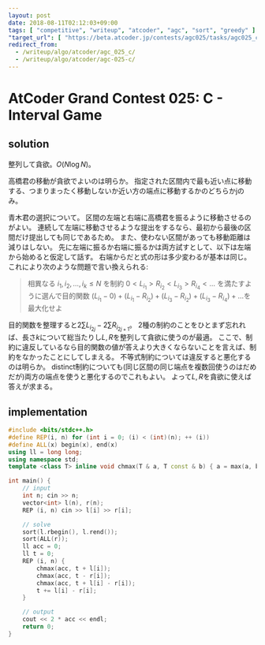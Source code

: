 ```yaml
---
layout: post
date: 2018-08-11T02:12:03+09:00
tags: [ "competitive", "writeup", "atcoder", "agc", "sort", "greedy" ]
"target_url": [ "https://beta.atcoder.jp/contests/agc025/tasks/agc025_c" ]
redirect_from:
  - /writeup/algo/atcoder/agc_025_c/
  - /writeup/algo/atcoder/agc-025-c/
---
```


# AtCoder Grand Contest 025: C - Interval Game

## solution

整列して貪欲。$O(N \log N)$。

高橋君の移動が貪欲でよいのは明らか。
指定された区間内で最も近い点に移動する、つまりまったく移動しないか近い方の端点に移動するかのどちらかjのみ。

青木君の選択について。
区間の左端と右端に高橋君を振るように移動させるのがよい。
連続して左端に移動させるような提出をするなら、最初から最後の区間だけ提出しても同じであるため。
また、使わない区間があっても移動距離は減りはしない。
先に左端に振るか右端に振るかは両方試すとして、以下は左端から始めると仮定して話す。
右端からだと式の形は多少変わるが基本は同じ。
これにより次のような問題で言い換えられる:

>   相異なる $i_1, i_2, \dots, i_k \le N$ を制約 $0 \lt L _ {i_1} \gt R _ {i_2} \lt L _ {i_3} \gt R _ {i_4} \lt \dots$ を満たすように選んで目的関数 $(L _ {i_1} - 0) + (L _ {i_1} - R _ {i_2}) + (L _ {i_3} - R _ {i_2}) + (L _ {i_3} - R _ {i_4}) + \dots$を最大化せよ

目的関数を整理すると$2 \sum L _ {i _ {2j}} - 2 \sum R _ {i _ {2j + 1}}$。
$2$種の制約のことをひとまず忘れれば、長さ$k$について総当たりし$L, R$を整列して貪欲に使うのが最適。
ここで、制約に違反しているなら目的関数の値が答えより大きくならないことを言えば、制約をなかったことにしてしまえる。
不等式制約については違反すると悪化するのは明らか。
distinct制約についても(同じ区間の同じ端点を複数回使うのはだめだが)両方の端点を使うと悪化するのでこれもよい。
よって$L, R$を貪欲に使えば答えが求まる。

## implementation

``` c++
#include <bits/stdc++.h>
#define REP(i, n) for (int i = 0; (i) < (int)(n); ++ (i))
#define ALL(x) begin(x), end(x)
using ll = long long;
using namespace std;
template <class T> inline void chmax(T & a, T const & b) { a = max(a, b); }

int main() {
    // input
    int n; cin >> n;
    vector<int> l(n), r(n);
    REP (i, n) cin >> l[i] >> r[i];

    // solve
    sort(l.rbegin(), l.rend());
    sort(ALL(r));
    ll acc = 0;
    ll t = 0;
    REP (i, n) {
        chmax(acc, t + l[i]);
        chmax(acc, t - r[i]);
        chmax(acc, t + l[i] - r[i]);
        t += l[i] - r[i];
    }

    // output
    cout << 2 * acc << endl;
    return 0;
}
```
